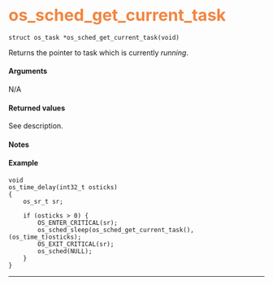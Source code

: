 ## <font color="#F2853F" style="font-size:24pt"> os_sched_get_current_task </font>

```no-highlight
struct os_task *os_sched_get_current_task(void)
```

Returns the pointer to task which is currently *running*.

#### Arguments

N/A

#### Returned values

See description.

#### Notes


#### Example

<Add text to set up the context for the example here>

```no-highlight
void
os_time_delay(int32_t osticks)
{
    os_sr_t sr;

    if (osticks > 0) {
        OS_ENTER_CRITICAL(sr);
        os_sched_sleep(os_sched_get_current_task(), (os_time_t)osticks);
        OS_EXIT_CRITICAL(sr);
        os_sched(NULL);
    }
}
```

---------------------

